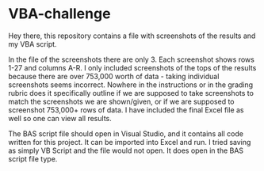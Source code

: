 # VBA-challenge

Hey there, this repository contains a file with screenshots of the results and my VBA script. 

In the file of the screenshots there are only 3. Each screenshot shows rows 1-27 and columns A-R. I only included screenshots of the tops of the results because there are over 753,000 worth of data - taking individual screenshots seems incorrect. Nowhere in the instructions or in the grading rubric does it specifically outline if we are supposed to take screenshots to match the screenshots we are shown/given, or if we are supposed to screenshot 753,000+ rows of data. I have included the final Excel file as well so one can view all results. 

The BAS script file should open in Visual Studio, and it contains all code written for this project. It can be imported into Excel and run. I tried saving as simply VB Script and the file would not open. It does open in the BAS script file type. 

